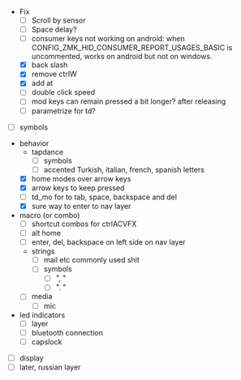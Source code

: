 - Fix
  - [ ] Scroll by sensor
  - [ ] Space delay?
  - [ ] consumer keys not working on android: when CONFIG_ZMK_HID_CONSUMER_REPORT_USAGES_BASIC is uncommented, works on android but not on windows.
  - [x] back slash
  - [x] remove ctrlW
  - [x] add at 
  - [ ] double click speed
  - [ ] mod keys can remain pressed a bit longer? after releasing
  - [ ] parametrize for td?
- [ ] symbols
- behavior
  - tapdance
    - [ ] symbols
    - [ ] accented Turkish, italian, french, spanish letters 
  - [x] home modes over arrow keys
  - [x] arrow keys to keep pressed
  - [ ] td_mo for to tab, space, backspace and del
  - [x] sure way to enter to nav layer
- macro (or combo)
  -  [ ] shortcut combos for ctrlACVFX
  -  [ ] alt home 
  -  [ ] enter, del, backspace on left side on nav layer
  - strings
    - [ ] mail etc commonly used shit
    - [ ] symbols
      - [ ] ", " 
      - [ ] ". " 
  - [ ] media
    - [ ] mic
- led indicators
  - [ ] layer
  - [ ] bluetooth connection
  - [ ] capslock

- [ ] display
- [ ] later, russian layer